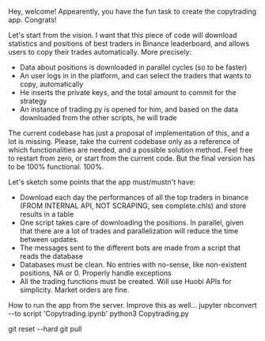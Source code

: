 Hey, welcome!
Appearently, you have the fun task to create the copytrading app. Congrats!

Let's start from the vision. I want that this piece of code will download statistics and positions of best traders in Binance leaderboard, and allows users to copy their trades automatically. More precisely:
 - Data about positions is downloaded in parallel cycles (so to be faster)
 - An user logs in in the platform, and can select the traders that wants to copy, automatically
 - He inserts the private keys, and the total amount to commit for the strategy
 - An instance of trading.py is opened for him, and based on the data downloaded from the other scripts, he will trade

The current codebase has just a proposal of implementation of this, and a lot is missing. 
Please, take the current codebase only as a reference of which functionalities are needed, and a possible solution method.
Feel free to restart from zero, or start from the current code. But the final version has to be 100% functional. 100%.

Let's sketch some points that the app must/mustn't have:
- Download each day the performances of all the top traders in binance (FROM INTERNAL API, NOT SCRAPING, see complete.chls) and store results in a table
- One script takes care of downloading the positions. In parallel, given that there are a lot of trades and parallelization will reduce the time between updates.
- The messages sent to the different bots are made from a script that reads the database
- Databases must be clean. No entries with no-sense, like non-existent positions, NA or 0. Properly handle exceptions
- All the trading functions must be created. Will use Huobi APIs for simplicity. Market orders are fine.

How to run the app from the server. Improve this as well...
jupyter nbconvert --to script 'Copytrading.ipynb'
python3 Copytrading.py

git reset --hard
git pull

